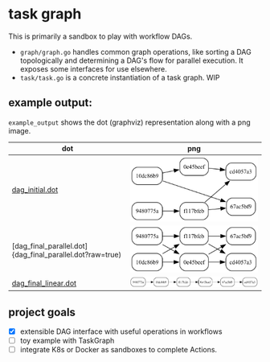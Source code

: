 # task graph

This is primarily a sandbox to play with workflow DAGs.

- `graph/graph.go` handles common graph operations, like sorting a DAG topologically and determining a DAG's flow for parallel execution. It exposes some interfaces for use elsewhere.
- `task/task.go` is a concrete instantiation of a task graph. WIP

## example output:

`example_output` shows the dot (graphviz) representation along with a png image.

| dot                                                              | png                                                                                      |
| ---------------------------------------------------------------- | ---------------------------------------------------------------------------------------- |
| [dag_initial.dot](example_output/dag_initial.dot?raw=true)       | ![initial DAG](example_output/dag_initial.png?raw=true "initial DAG")                    |
| [dag_final_parallel.dot]{dag_final_parallel.dot?raw=true)        | ![transformed DAG](example_output/dag_final_parallel.png?raw=true "transformed DAG")     |
| [dag_final_linear.dot](example_output/dag_final_linear?raw=true) | ![linear ordered DAG](example_output/dag_final_linear.png?raw=true "linear ordered DAG") |

## project goals

- [x] extensible DAG interface with useful operations in workflows
- [ ] toy example with TaskGraph
- [ ] integrate K8s or Docker as sandboxes to complete Actions.
